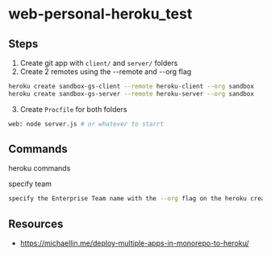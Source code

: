 # web-personal-heroku_test

## Steps

1. Create git app with `client/` and `server/` folders
2. Create 2 remotes using the --remote and --org flag
```bash
heroku create sandbox-gs-client --remote heroku-client --org sandbox
heroku create sandbox-gs-server --remote heroku-server --org sandbox
```
3. Create `Procfile` for both folders
```bash
web: node server.js # or whatever to starrt
```

## Commands

heroku commands

specify team

```bash
specify the Enterprise Team name with the --org flag on the heroku create command
```

## Resources

- https://michaellin.me/deploy-multiple-apps-in-monorepo-to-heroku/
